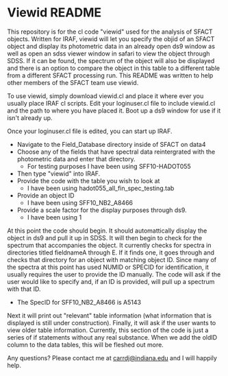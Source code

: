 # Viewid README
This repository is for the cl code "viewid" used for the analysis of SFACT objects. Written for IRAF, viewid will let you specify the objid of an SFACT object and display its photometric data in an already open ds9 window as well as open an sdss viewer window in safari to view the object through SDSS. If it can be found, the spectrum of the object will also be displayed and there is an option to compare the object in this table to a different table from a different SFACT processing run. This README was written to help other members of the SFACT team use viewid.

To use viewid, simply download viewid.cl and place it where ever you usually place IRAF cl scripts. Edit your loginuser.cl file to include viewid.cl and the path to where you have placed it. Boot up a ds9 window for use if it isn't already up. 

Once your loginuser.cl file is edited, you can start up IRAF. 
* Navigate to the Field_Database directory inside of SFACT on data4
* Choose any of the fields that have spectral data reintergrated with the photometric data and enter that directory.
  * For testing purposes I have been using SFF10-HADOT055
* Then type "viewid" into IRAF. 
* Provide the code with the table you wish to look at
  * I have been using hadot055_all_fin_spec_testing.tab
* Provide an object ID
  * I have been using SFF10_NB2_A8466
* Provide a scale factor for the display purposes through ds9.
  * I have been using 1

At this point the code should begin. It should automattically display the object in ds9 and pull it up in SDSS. It will then begin to check for the spectrum that accompanies the object. It currently checks for spectra in directories titled fieldnameA through E. If it finds one, it goes through and checks that directory for an object with matching object ID. Since many of the spectra at this point has used NUMID or SPECID for identification, it usually requires the user to provide the ID manually. The code will ask if the user would like to specify and, if an ID is provided, will pull up a spectrum with that ID.
* The SpecID for SFF10_NB2_A8466 is A5143

Next it will print out "relevant" table information (what information that is displayed is still under construction). Finally, it will ask if the user wants to view older table information. Currently, this section of the code is just a series of if statements without any real substance. When we add the oldID column to the data tables, this will be fleshed out more.

Any questions? Please contact me at carrdj@indiana.edu and I will happily help.
